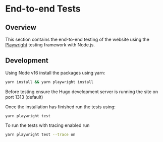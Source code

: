 # End-to-end Tests

## Overview

This section contains the end-to-end testing of the website using the [Playwright](https://playwright.dev/) testing framework with Node.js.


## Development

Using Node v16 install the packages using yarn:

```sh
yarn install && yarn playwright install
```

Before testing ensure the Hugo development server is running the site on port 1313 (default)

Once the installation has finished run the tests using:

```
yarn playwright test
```

To run the tests with tracing enabled run 

```sh
yarn playwright test --trace on
```




